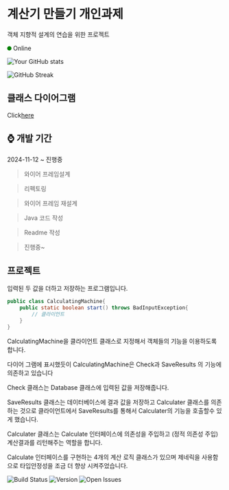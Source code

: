 # 계산기 만들기 개인과제
객체 지향적 설계의 연습을 위한 프로젝트



<div style="width: 10px; height: 10px; background-color: green; border-radius: 50%; display: inline-block;"></div> Online


![Your GitHub stats](https://github-readme-stats.vercel.app/api?username=hajoo0322&show_icons=true&theme=radical)

![GitHub Streak](https://github-readme-streak-stats.herokuapp.com/?user=hajoo0322&theme=dark)


## 클래스 다이어그램
Click[here](https://img1.daumcdn.net/thumb/R1280x0/?scode=mtistory2&fname=https%3A%2F%2Fblog.kakaocdn.net%2Fdn%2FrCqeZ%2FbtsKGSi4dmH%2FjsBrg2B5dnHeYh5lqIcGAk%2Fimg.png)


## ⌚️ 개발 기간
2024-11-12 ~ 진행중
  
  >와이어 프레임설계  
  
  >리펙토링  
  
  >와이어 프레임 재설계  

  >Java 코드 작성  
  
  >Readme 작성

  >진행중~


## 프로젝트
입력된 두 값을 더하고 저장하는 프로그램입니다.

```java
public class CalculatingMachine{
    public static boolean start() throws BadInputException{
        // 클라이언트
    }
}
```
CalculatingMachine을 클라이언트 클래스로 지정해서 객체들의 기능을 이용하도록 합니다.

다이어 그램에 표시했듯이 CalculatingMachine은 Check과 SaveResults
의 기능에 의존하고 있습니다

Check 클래스는 Database 클래스에 입력된 값을 저장해줍니다.

SaveResults 클래스는 데이터베이스에 결과 값을 저장하고 Calculater 클래스를 의존하는 것으로 클라이언트에서 SaveResults를 통해서 Calculater의 기능을 호출할수 있게 했습니다.

Calculater 클래스는 Calculate 인터페이스에 의존성을 주입하고 (정적 의존성 주입)
계산결과를 리턴해주는 역할을 합니다.

Calculate 인터페이스를 구현하는 4개의 계산 로직 클래스가 있으며 제네릭을 사용함으로 타입안정성을 조금 더 향상 시켜주었습니다.


![Build Status](https://img.shields.io/github/workflow/status/hajoo0322/Calculata_PP/CI?label=build&logo=github)
![Version](https://img.shields.io/badge/version-1.0.0-blue)
![Open Issues](https://img.shields.io/github/issues/yourusername/yourrepo.svg)


